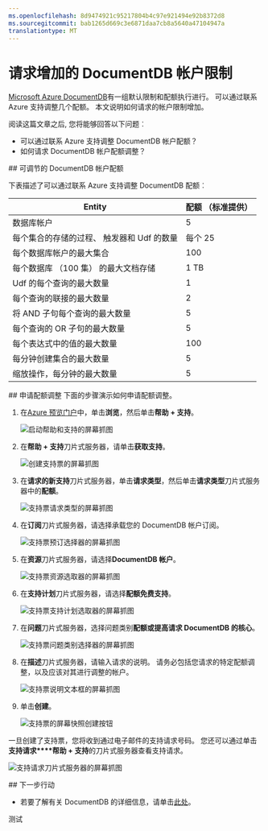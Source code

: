 ```yaml
---
ms.openlocfilehash: 8d9474921c95217804b4c97e921494e92b8372d8
ms.sourcegitcommit: bab1265d669c3e6871daa7cb8a5640a47104947a
translationtype: MT
---
```

<properties 
    pageTitle="请求增加 DocumentDB 帐户限制 |Microsoft Azure" 
    description="了解如何申请对 DocumentDB 的限制，例如允许的集合、 存储的过程和查询子句的数目的调整。" 
    services="documentdb" 
    authors="stephbaron" 
    manager="jhubbard" 
    editor="monicar" 
    documentationCenter=""/>

<tags 
    ms.service="documentdb" 
    ms.workload="data-services" 
    ms.tgt_pltfrm="na" 
    ms.devlang="na" 
    ms.topic="article" 
    ms.date="07/28/2015" 
    ms.author="stbaro"/>

# 请求增加的 DocumentDB 帐户限制

[Microsoft Azure DocumentDB](http://azure.microsoft.com/services/documentdb/)有一组默认限制和配额执行进行。  可以通过联系 Azure 支持调整几个配额。  本文说明如何请求的帐户限制增加。

阅读这篇文章之后, 您将能够回答以下问题︰  

-   可以通过联系 Azure 支持调整 DocumentDB 帐户配额？
-   如何请求 DocumentDB 帐户配额调整？

##<a id="AdjustableQuotas"></a> 可调节的 DocumentDB 帐户配额

下表描述了可以通过联系 Azure 支持调整 DocumentDB 配额︰   

|Entity |配额 （标准提供）|
|-------|--------|
|数据库帐户     |5
|每个集合的存储的过程、 触发器和 Udf 的数量       |每个 25
|每个数据库帐户的最大集合    |100
|每个数据库 （100 集） 的最大文档存储    |1 TB
|Udf 的每个查询的最大数量     |1
|每个查询的联接的最大数量    |2
|将 AND 子句每个查询的最大数量      |5
|每个查询的 OR 子句的最大数量       |5
|每个表达式中的值的最大数量       |100
|每分钟创建集合的最大数量    |5
|缩放操作，每分钟的最大数量    |5

##<a id="RequestQuotaIncrease"></a> 申请配额调整
下面的步骤演示如何申请配额调整。

1. 在[Azure 预览门户](https://portal.azure.com)中，单击**浏览**，然后单击**帮助 + 支持**。

    ![启动帮助和支持的屏幕抓图](media/documentdb-increase-limits/helpsupport.png)

2. 在**帮助 + 支持**刀片式服务器，请单击**获取支持**。

    ![创建支持票的屏幕抓图](media/documentdb-increase-limits/getsupport.png) 

3. 在**请求的新支持**刀片式服务器，单击**请求类型**，然后单击**请求类型**刀片式服务器中的**配额**。

    ![支持票请求类型的屏幕抓图](media/documentdb-increase-limits/supportrequest1.png) 

4. 在**订阅**刀片式服务器，请选择承载您的 DocumentDB 帐户订阅。

    ![支持票预订选择器的屏幕抓图](media/documentdb-increase-limits/supportrequest2.png)

5. 在**资源**刀片式服务器，请选择**DocumentDB 帐户**。

    ![支持票资源选取器的屏幕抓图](media/documentdb-increase-limits/supportrequest3.png)

6. 在**支持计划**刀片式服务器，请选择**配额免费支持**。

    ![支持票支持计划选取器的屏幕抓图](media/documentdb-increase-limits/supportrequest4.png)

7. 在**问题**刀片式服务器，选择问题类别**配额或提高请求 DocumentDB 的核心**。

    ![支持票问题类别选择器的屏幕抓图](media/documentdb-increase-limits/supportrequest5.png)

8. 在**描述**刀片式服务器，请输入请求的说明。  请务必包括您请求的特定配额调整，以及应该对其进行调整的帐户。

    ![支持票说明文本框的屏幕抓图](media/documentdb-increase-limits/supportrequest6.png)

9. 单击**创建**。

    ![支持票的屏幕快照创建按钮](media/documentdb-increase-limits/supportrequest7.png)

一旦创建了支持票，您将收到通过电子邮件的支持请求号码。  您还可以通过单击**支持请求****帮助 + 支持**的刀片式服务器查看支持请求。

![支持请求刀片式服务器的屏幕抓图](media/documentdb-increase-limits/supportrequest8.png)
  

##<a name="NextSteps"></a> 下一步行动
- 若要了解有关 DocumentDB 的详细信息，请单击[此处](http://azure.com/docdb)。
 
测试
